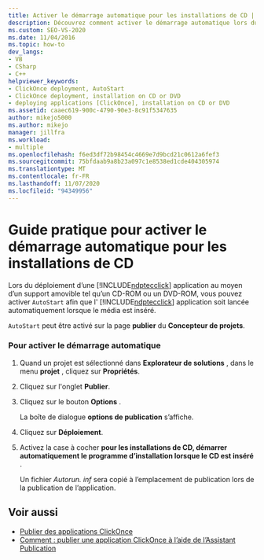 ```yaml
---
title: Activer le démarrage automatique pour les installations de CD | Microsoft Docs
description: Découvrez comment activer le démarrage automatique lors du déploiement d’une application ClickOnce au moyen d’un support amovible tel qu’un CD-ROM ou un DVD-ROM.
ms.custom: SEO-VS-2020
ms.date: 11/04/2016
ms.topic: how-to
dev_langs:
- VB
- CSharp
- C++
helpviewer_keywords:
- ClickOnce deployment, AutoStart
- ClickOnce deployment, installation on CD or DVD
- deploying applications [ClickOnce], installation on CD or DVD
ms.assetid: caaec619-900c-4790-90e3-8c91f5347635
author: mikejo5000
ms.author: mikejo
manager: jillfra
ms.workload:
- multiple
ms.openlocfilehash: f6ed3df72b98454c4669e7d9bcd21c0612a6fef3
ms.sourcegitcommit: 75bfdaab9a8b23a097c1e8538ed1cde404305974
ms.translationtype: MT
ms.contentlocale: fr-FR
ms.lasthandoff: 11/07/2020
ms.locfileid: "94349956"
---
```

# <a name="how-to-enable-autostart-for-cd-installations"></a>Guide pratique pour activer le démarrage automatique pour les installations de CD
Lors du déploiement d’une [!INCLUDE[ndptecclick](../deployment/includes/ndptecclick_md.md)] application au moyen d’un support amovible tel qu’un CD-ROM ou un DVD-ROM, vous pouvez activer `AutoStart` afin que l' [!INCLUDE[ndptecclick](../deployment/includes/ndptecclick_md.md)] application soit lancée automatiquement lorsque le média est inséré.

 `AutoStart` peut être activé sur la page **publier** du **Concepteur de projets**.

### <a name="to-enable-autostart"></a>Pour activer le démarrage automatique

1. Quand un projet est sélectionné dans **Explorateur de solutions** , dans le menu **projet** , cliquez sur **Propriétés**.

2. Cliquez sur l'onglet **Publier**.

3. Cliquez sur le bouton **Options** .

     La boîte de dialogue **options de publication** s’affiche.

4. Cliquez sur **Déploiement**.

5. Activez la case à cocher **pour les installations de CD, démarrer automatiquement le programme d’installation lorsque le CD est inséré** .

     Un fichier *Autorun. inf* sera copié à l’emplacement de publication lors de la publication de l’application.

## <a name="see-also"></a>Voir aussi
- [Publier des applications ClickOnce](../deployment/publishing-clickonce-applications.md)
- [Comment : publier une application ClickOnce à l’aide de l’Assistant Publication](../deployment/how-to-publish-a-clickonce-application-using-the-publish-wizard.md)
